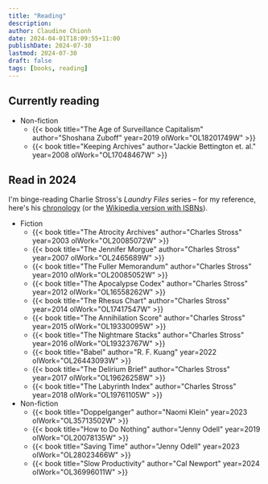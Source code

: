```yaml
---
title: "Reading"
description:
author: Claudine Chionh
date: 2024-04-01T18:09:55+11:00
publishDate: 2024-07-30
lastmod: 2024-07-30
draft: false
tags: [books, reading]
---
```


## Currently reading

* Non-fiction
    * {{< book title="The Age of Surveillance Capitalism" author="Shoshana Zuboff" year=2019 olWork="OL18201749W" >}}
    * {{< book title="Keeping Archives" author="Jackie Bettington et. al." year=2008 olWork="OL17048467W" >}}

## Read in 2024

I'm binge-reading Charlie Stross's *Laundry Files* series – for my reference, here's his [chronology](https://www.antipope.org/charlie/blog-static/2020/10/the-laundry-files-an-updated-c.html) (or the [Wikipedia version with ISBNs](https://en.wikipedia.org/wiki/Charles_Stross_bibliography#The_Laundry_Files)).

* Fiction
    * {{< book title="The Atrocity Archives" author="Charles Stross" year=2003 olWork="OL20085072W" >}}
    * {{< book title="The Jennifer Morgue" author="Charles Stross" year=2007 olWork="OL2465689W" >}}
    * {{< book title="The Fuller Memorandum" author="Charles Stross" year=2010 olWork="OL20085052W" >}}
    * {{< book title="The Apocalypse Codex" author="Charles Stross" year=2012 olWork="OL16558262W" >}}
    * {{< book title="The Rhesus Chart" author="Charles Stross" year=2014 olWork="OL17417547W" >}}
    * {{< book title="The Annihilation Score" author="Charles Stross" year=2015 olWork="OL19330095W" >}}
    * {{< book title="The Nightmare Stacks" author="Charles Stross" year=2016 olWork="OL19323767W" >}}
    * {{< book title="Babel" author="R. F. Kuang" year=2022 olWork="OL26443093W" >}}
    * {{< book title="The Delirium Brief" author="Charles Stross" year=2017 olWork="OL19626258W" >}}
    * {{< book title="The Labyrinth Index" author="Charles Stross" year=2018 olWork="OL19761105W" >}}
* Non-fiction
    * {{< book title="Doppelganger" author="Naomi Klein" year=2023 olWork="OL35713502W" >}}
    * {{< book title="How to Do Nothing" author="Jenny Odell" year=2019 olWork="OL20078135W" >}}
    * {{< book title="Saving Time" author="Jenny Odell" year=2023 olWork="OL28023466W" >}}
    * {{< book title="Slow Productivity" author="Cal Newport" year=2024 olWork="OL36996011W" >}}

<!-- :vim set textwidth=0: -->

